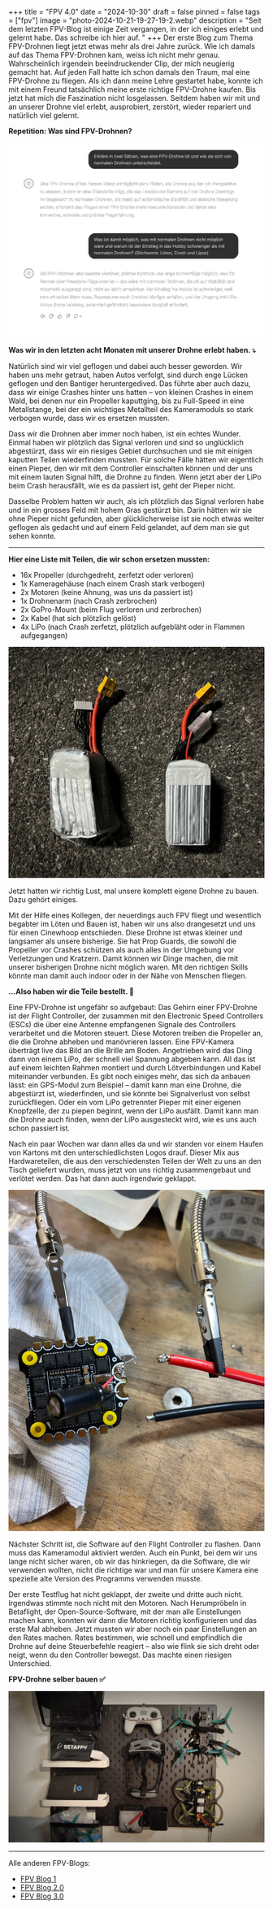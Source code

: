 +++
title = "FPV 4.0"
date = "2024-10-30"
draft = false
pinned = false
tags = ["fpv"]
image = "photo-2024-10-21-19-27-19-2.webp"
description = "Seit dem letzten FPV-Blog ist einige Zeit vergangen, in der ich einiges erlebt und gelernt habe. Das schreibe ich hier auf. "
+++
Der erste Blog zum Thema FPV-Drohnen liegt jetzt etwas mehr als drei Jahre zurück. Wie ich damals auf das Thema FPV-Drohnen kam, weiss ich nicht mehr genau. Wahrscheinlich irgendein beeindruckender Clip, der mich neugierig gemacht hat. Auf jeden Fall hatte ich schon damals den Traum, mal eine FPV-Drohne zu fliegen. Als ich dann meine Lehre gestartet habe, konnte ich mit einem Freund tatsächlich meine erste richtige FPV-Drohne kaufen. Bis jetzt hat mich die Faszination nicht losgelassen. Seitdem haben wir mit und an unserer Drohne viel erlebt, ausprobiert, zerstört, wieder repariert und natürlich viel gelernt.

**Repetition: Was sind FPV-Drohnen?**

![](screenshot-2024-10-22-at-13.59.31.png)

**Was wir in den letzten acht Monaten mit unserer Drohne erlebt haben. ⤵️**

Natürlich sind wir viel geflogen und dabei auch besser geworden. Wir haben uns mehr getraut, haben Autos verfolgt, sind durch enge Lücken geflogen und den Bantiger heruntergedived. Das führte aber auch dazu, dass wir einige Crashes hinter uns hatten – von kleinen Crashes in einem Wald, bei denen nur ein Propeller kaputtging, bis zu Full-Speed in eine Metallstange, bei der ein wichtiges Metallteil des Kameramoduls so stark verbogen wurde, dass wir es ersetzen mussten.

Dass wir die Drohnen aber immer noch haben, ist ein echtes Wunder. Einmal haben wir plötzlich das Signal verloren und sind so unglücklich abgestürzt, dass wir ein riesiges Gebiet durchsuchen und sie mit einigen kaputten Teilen wiederfinden mussten. Für solche Fälle hätten wir eigentlich einen Pieper, den wir mit dem Controller einschalten können und der uns mit einem lauten Signal hilft, die Drohne zu finden. Wenn jetzt aber der LiPo beim Crash herausfällt, wie es da passiert ist, geht der Pieper nicht.

Dasselbe Problem hatten wir auch, als ich plötzlich das Signal verloren habe und in ein grosses Feld mit hohem Gras gestürzt bin. Darin hätten wir sie ohne Pieper nicht gefunden, aber glücklicherweise ist sie noch etwas weiter geflogen als gedacht und auf einem Feld gelandet, auf dem man sie gut sehen konnte.

- - -

**Hier eine Liste mit Teilen, die wir schon ersetzen mussten:**

* 16x Propeller (durchgedreht, zerfetzt oder verloren)
* 1x Kameragehäuse (nach einem Crash stark verbogen)
* 2x Motoren (keine Ahnung, was uns da passiert ist)
* 1x Drohnenarm (nach Crash zerbrochen)
* 2x GoPro-Mount (beim Flug verloren und zerbrochen)
* 2x Kabel (hat sich plötzlich gelöst)
* 4x LiPo (nach Crash zerfetzt, plötzlich aufgebläht oder in Flammen aufgegangen)

![](img_8720-2.webp)

Jetzt hatten wir richtig Lust, mal unsere komplett eigene Drohne zu bauen. Dazu gehört einiges.

Mit der Hilfe eines Kollegen, der neuerdings auch FPV fliegt und wesentlich begabter im Löten und Bauen ist, haben wir uns also drangesetzt und uns für einen Cinewhoop entschieden. Diese Drohne ist etwas kleiner und langsamer als unsere bisherige. Sie hat Prop Guards, die sowohl die Propeller vor Crashes schützen als auch alles in der Umgebung vor Verletzungen und Kratzern. Damit können wir Dinge machen, die mit unserer bisherigen Drohne nicht möglich waren. Mit den richtigen Skills könnte man damit auch indoor oder in der Nähe von Menschen fliegen.

**...Also haben wir die Teile bestellt. 🛒**

Eine FPV-Drohne ist ungefähr so aufgebaut: Das Gehirn einer FPV-Drohne ist der Flight Controller, der zusammen mit den Electronic Speed Controllers (ESCs) die über eine Antenne empfangenen Signale des Controllers verarbeitet und die Motoren steuert. Diese Motoren treiben die Propeller an, die die Drohne abheben und manövrieren lassen. Eine FPV-Kamera überträgt live das Bild an die Brille am Boden. Angetrieben wird das Ding dann von einem LiPo, der schnell viel Spannung abgeben kann. All das ist auf einem leichten Rahmen montiert und durch Lötverbindungen und Kabel miteinander verbunden. Es gibt noch einiges mehr, das sich da anbauen lässt: ein GPS-Modul zum Beispiel – damit kann man eine Drohne, die abgestürzt ist, wiederfinden, und sie könnte bei Signalverlust von selbst zurückfliegen. Oder ein vom LiPo getrennter Pieper mit einer eigenen Knopfzelle, der zu piepen beginnt, wenn der LiPo ausfällt. Damit kann man die Drohne auch finden, wenn der LiPo ausgesteckt wird, wie es uns auch schon passiert ist.

Nach ein paar Wochen war dann alles da und wir standen vor einem Haufen von Kartons mit den unterschiedlichsten Logos drauf. Dieser Mix aus Hardwareteilen, die aus den verschiedensten Teilen der Welt zu uns an den Tisch geliefert wurden, muss jetzt von uns richtig zusammengebaut und verlötet werden. Das hat dann auch irgendwie geklappt.

![](img_ba3d5310-df9c-446f-8296-e1f9145c6810.webp)

Nächster Schritt ist, die Software auf den Flight Controller zu flashen. Dann muss das Kameramodul aktiviert werden. Auch ein Punkt, bei dem wir uns lange nicht sicher waren, ob wir das hinkriegen, da die Software, die wir verwenden wollten, nicht die richtige war und man für unsere Kamera eine spezielle alte Version des Programms verwenden musste.

Der erste Testflug hat nicht geklappt, der zweite und dritte auch nicht. Irgendwas stimmte noch nicht mit den Motoren. Nach Herumpröbeln in Betaflight, der Open-Source-Software, mit der man alle Einstellungen machen kann, konnten wir dann die Motoren richtig konfigurieren und das erste Mal abheben. Jetzt mussten wir aber noch ein paar Einstellungen an den Rates machen. Rates bestimmen, wie schnell und empfindlich die Drohne auf deine Steuerbefehle reagiert – also wie flink sie sich dreht oder neigt, wenn du den Controller bewegst. Das machte einen riesigen Unterschied.

**FPV-Drohne selber bauen ✅**

![](photo-2024-10-21-19-27-19-2.webp)

- - -

Alle anderen FPV-Blogs:

* [FPV Blog 1](https://www.joschatschanz.ch/fpv/)
* [FPV Blog 2.0](https://www.joschatschanz.ch/fpv-2-0/)
* [FPV Blog 3.0](https://www.joschatschanz.ch/fpv-3-0/)